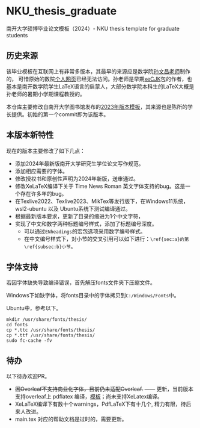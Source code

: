 # NKU_thesis_graduate
南开大学硕博毕业论文模板（2024）- NKU thesis template for graduate students

## 历史来源
该毕业模板在互联网上有非常多版本，其最早的来源应是数学院[孙文昌老师](https://my.nankai.edu.cn/sms/swc/list.htm)制作的， 可惜原始的数院[个人网页](http://222.30.48.141/~sunwch/)已经无法访问。孙老师是早期[xeCJK](https://ctan.org/pkg/xecjk)包的作者，也基本是南开数学院学生LaTeX语言的启蒙人，大部分数学院本科生的LaTeX大概是孙老师的暑期小学期课程教授的。

本仓库主要修改自南开大学图书馆发布的[2023年版本模板](https://libpaper.nankai.edu.cn/newlist.action?encid=58)，其来源也是陈所的学长提供。初始的第一个commit即为该版本。

## 本版本新特性

现在的版本主要修改了如下几点：

- 添加2024年最新版南开大学研究生学位论文写作规范。
- 添加相应需要的字体。
- 修改授权书和原创性声明为2024年新版，送审通过。
- 修改XeLaTeX编译下关于 Time News Roman 英文字体支持的bug。这是一个存在许多年的bug。
- 在Texlive2022、Texlive2023、MikTex等发行版下，在Windows11系统，wsl2-ubuntu 以及 Ubuntu系统下测试编译通过。
- 根据最新版本要求，更新了目录的缩进为1个中文字符，
- 实现了中文和数字两种标题编号样式，添加了标题编号深度。
    - 可以通过```ENheadings```的宏包选项采用数字编号样式。
    - 在中文编号样式下，对小节的交叉引用可以如下进行：```\ref{sec:a}的第\ref{subsec:b}小节```。

## 字体支持

若因字体缺失导致编译错误，首先解压fonts文件夹下压缩文件。

Windows下如缺字体，将fonts目录中的字体拷贝到```C:/Windows/Fonts```中。

Ubuntu中，参考以下。
```
mkdir /usr/share/fonts/thesis/
cd fonts
cp *.ttc /usr/share/fonts/thesis/
cp *.ttf /usr/share/fonts/thesis/
sudo fc-cache -fv
```

## 待办
以下待办欢迎PR。
- ~~因Overleaf不支持商业化字体，目前仍未适配Overleaf.~~ —— 更新，当前版本支持overleaf上 pdflatex 编译，[模板](https://www.overleaf.com/read/rytpskmrrhjc#f350c6)；尚未支持XeLatex编译。
- XeLaTeX编译下有数十个warnings，PdfLaTeX下有十几个, 精力有限，待后来人改进。
- main.tex 对应的帮助文档是过时的，需要更新。

